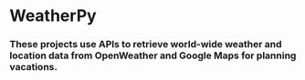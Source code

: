 # WeatherPy

### These projects use APIs to retrieve world-wide weather and location data from OpenWeather and Google Maps for planning vacations.
